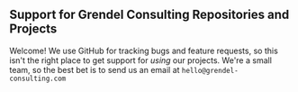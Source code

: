 ## Support for Grendel Consulting Repositories and Projects

Welcome! We use GitHub for tracking bugs and feature requests, so this isn't the right place to get support for _using_ our projects. We're a small team, so the best bet is to send us an email at `hello@grendel-consulting.com`
